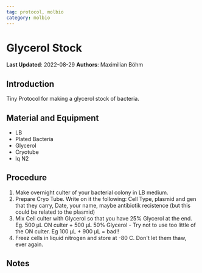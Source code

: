 ```yaml
---
tag: protocol, molbio
category: molbio
---
```

# Glycerol Stock

**Last Updated**: 2022-08-29
**Authors**: Maximilian Böhm

## Introduction
Tiny Protocol for making a glycerol stock of bacteria.

## Material and Equipment
- LB
- Plated Bacteria
- Glycerol
- Cryotube 
- lq N2

## Procedure

1. Make overnight culter of your bacterial colony in LB medium.
1. Prepare Cryo Tube. Write on it the following: Cell Type, plasmid and gen that they carry, Date, your name, maybe antibiotik recistence (but this could be related to the plasmid)
1. Mix Cell culter with Glycerol so that you have 25% Glycerol at the end. Eg. 500 µL ON culter + 500 µL 50% Glycerol
		- Try not to use too little of the ON culter. Eg 100 µL + 900 µL = bad!!
1. Freez cells in liquid nitrogen and store at -80 C. Don't let them thaw, ever again.

## Notes
